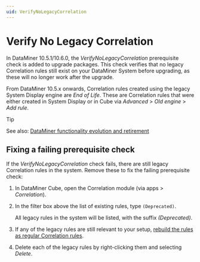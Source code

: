 ```yaml
---
uid: VerifyNoLegacyCorrelation
---
```


# Verify No Legacy Correlation

In DataMiner 10.5.1/10.6.0<!--RN 40834-->, the *VerifyNoLegacyCorrelation* prerequisite check is added to upgrade packages. This check verifies that no legacy Correlation rules still exist on your DataMiner System before upgrading, as these will no longer work after the upgrade.

From DataMiner 10.5.x onwards, Correlation rules created using the legacy System Display engine are *End of Life*. These are Correlation rules that were either created in System Display or in Cube via *Advanced* > *Old engine* > *Add rule*.

> [!TIP]
> See also: [DataMiner functionality evolution and retirement](xref:Software_support_life_cycles#dataminer-functionality-evolution-and-retirement)

## Fixing a failing prerequisite check

If the *VerifyNoLegacyCorrelation* check fails, there are still legacy Correlation rules in the system. Remove these to fix the failing prerequisite check:

1. In DataMiner Cube, open the Correlation module (via apps > *Correlation*).

1. In the filter box above the list of existing rules, type `(Deprecated)`.

   All legacy rules in the system will be listed, with the suffix *(Deprecated)*.

1. If any of the legacy rules are still relevant to your setup, [rebuild the rules as regular Correlation rules](xref:Adding_a_new_Correlation_rule).

1. Delete each of the legacy rules by right-clicking them and selecting *Delete*.
